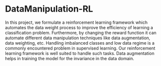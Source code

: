# DataManipulation-RL

In this project, we formulate a reinforcement learning framework which automates the data weight process to improve the efficiency of learning a classification problem. Furthermore, by changing the reward function it can automate different data manipulation techniques like data augmentation, data weighting, etc. Handling imbalanced classes and low data regime is a commonly encountered problem in supervised learning. Our reinforcement learning framework is well suited to handle such tasks. Data augmentation helps in training the model for the invariance in the data domain.

